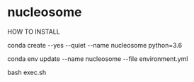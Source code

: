# nucleosome
 
HOW TO INSTALL

conda create --yes --quiet --name nucleosome python=3.6

conda env update --name  nucleosome --file environment.yml 

bash exec.sh
